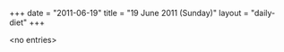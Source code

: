 +++
date = "2011-06-19"
title = "19 June 2011 (Sunday)"
layout = "daily-diet"
+++

<p>&lt;no entries&gt;</p>